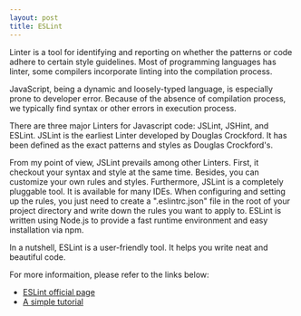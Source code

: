 ```yaml
---
layout: post
title: ESLint
---
```


Linter is a tool for identifying and reporting on whether the patterns or code adhere to certain style guidelines. Most of programming languages has linter, some compilers incorporate linting into the compilation process.

JavaScript, being a dynamic and loosely-typed language, is especially prone to developer error. Because of the absence of compilation process, we typically find syntax or other errors in execution process. 

There are three major Linters for Javascript code: JSLint, JSHint, and ESLint. JSLint is the earliest Linter developed by Douglas Crockford. It has been defined as the exact patterns and styles as Douglas Crockford's. 

From my point of view, JSLint prevails among other Linters. First, it checkout your syntax and style at the same time. Besides, you can customize your own rules and styles. Furthermore, JSLint is a completely pluggable tool. It is available for many IDEs. When configuring and setting up the rules, you just need to create a ".eslintrc.json" file in the root of your project directory and write down the rules you want to apply to. ESLint is written using Node.js to provide a fast runtime environment and easy installation via npm. 

In a nutshell, ESLint is a user-friendly tool. It helps you write neat and beautiful code. 

For more informaition, please refer to the links below:
 * [ESLint official page](http://eslint.org/)
 * [A simple tutorial](http://javascript.ruanyifeng.com/tool/lint.html)
